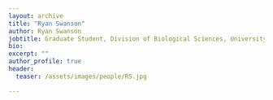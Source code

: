 ```yaml
---
layout: archive
title: "Ryan Swanson"
author: Ryan Swanson
jobtitle: Graduate Student, Division of Biological Sciences, University of Missouri-Columbia
bio:
excerpt: ""
author_profile: true
header:
  teaser: /assets/images/people/RS.jpg

---
```

